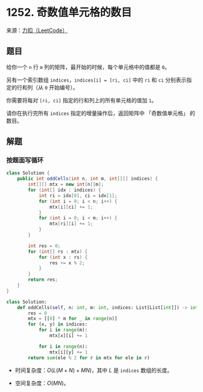 # 1252. 奇数值单元格的数目

来源：[力扣（LeetCode）](https://leetcode-cn.com/problems/cells-with-odd-values-in-a-matrix)

## 题目

给你一个 `n` 行 `m` 列的矩阵，最开始的时候，每个单元格中的值都是 `0`。

另有一个索引数组 `indices`，`indices[i] = [ri, ci]` 中的 `ri` 和 `ci` 分别表示指定的行和列（从 `0` 开始编号）。

你需要将每对 `[ri, ci]` 指定的行和列上的所有单元格的值加 `1`。

请你在执行完所有 `indices` 指定的增量操作后，返回矩阵中 「奇数值单元格」 的数目。

## 解题

### 按题面写循环

```java
class Solution {
    public int oddCells(int n, int m, int[][] indices) {
        int[][] mtx = new int[n][m];
        for (int[] idx : indices) {
            int ri = idx[0], ci = idx[1];
            for (int i = 0; i < n; i++) {
                mtx[i][ci] += 1;
            }
            for (int i = 0; i < m; i++) {
                mtx[ri][i] += 1;
            }
        }

        int res = 0;
        for (int[] rs : mtx) {
            for (int x : rs) {
                res += x % 2;
            }
        }
        return res;
    }
}
```

```python
class Solution:
    def oddCells(self, n: int, m: int, indices: List[List[int]]) -> int:
        res = 0
        mtx = [[0] * m for _ in range(n)]
        for (x, y) in indices:
            for i in range(m):
                mtx[x][i] += 1

            for i in range(n):
                mtx[i][y] += 1
        return sum(ele % 2 for r in mtx for ele in r)

```

- 时间复杂度：$O(L(M+N)+MN)$，其中 $L$ 是 `indices` 数组的长度。

- 空间复杂度：$O(MN)$。
